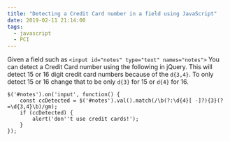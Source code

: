 ```yaml
---
title: "Detecting a Credit Card number in a field using JavaScript"
date: 2019-02-11 21:14:00
tags:
  - javascript
  - PCI
---
```


Given a field such as `<input id="notes" type="text" names="notes">` You can detect a Credit Card number using the following in jQuery. This will detect 15 or 16 digit credit card numbers because of the `d{3,4}`. To only detect 15 or 16 change that to be only `d{3}` for 15 or `d{4}` for 16.

    $('#notes').on('input', function() {
        const ccDetected = $('#notes').val().match(/\b(?:\d{4}[ -]?){3}(?=\d{3,4}\b)/gm);
        if (ccDetected) {
            alert('don''t use credit cards!');
        }
    });
